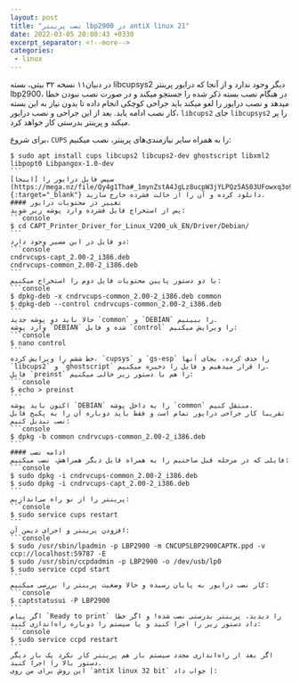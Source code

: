```yaml
---
layout: post
title: "نصب پرینتر lbp2900 در antiX linux 21"
date: 2022-03-05 20:00:43 +0330
excerpt_separator: <!--more-->
categories:
 - linux
---
```

در دبیان‌۱۱ نسخه ۳۲ بیتی، بسته libcupsys2 دیگر وجود ندارد و از آنجا که درایور پرینتر lbp2900، در هنگام نصب بسته ذکر شده را جستجو میکند و در صورت نصب نبودن خطا میدهد و نصب درایور را لغو میکند باید جراحی کوچکی انجام داده تا بدون نیاز به این بسته کار نصب ادامه یابد. بعد از این جراحی و نصب درایور، `libcups2` جای `libcupsys2` را پر میکند و پرینتر بدرستی کار خواهد کرد.  
<!--more-->

برای شروع، `CUPS` را به همراه سایر نیازمندی‌های پرینتر، نصب میکنیم:
````console
$ sudo apt install cups libcups2 libcups2-dev ghostscript libxml2 libpopt0 Libpangox-1.0-dev
```  
سپس فایل درایور را [اینجا](https://mega.nz/file/Qy4g1Tha#_1mynZstA4JgLz8ucpW3jYLPQz5AS03UFowxq3o9asU){:target="_blank"} دانلود کرده و آن را از حالت فشرده خارج سازید.
#### تغییر در محتویات درایور
پس از استخراج فایل فشرده وارد پوشه زیر شوید:
```console
$ cd CAPT_Printer_Driver_for_Linux_V200_uk_EN/Driver/Debian/
```  
دو فایل در این مسیر وجود دارد:
```console
cndrvcups-capt_2.00-2_i386.deb
cndrvcups-common_2.00-2_i386.deb
```  
با دو دستور پایین محتویات فایل دوم را استخراج میکنیم:
```console
$ dpkg-deb -x cndrvcups-common_2.00-2_i386.deb common
$ dpkg-deb --control cndrvcups-common_2.00-2_i386.deb
```  
حالا باید دو پوشه جدید `common` و `DEBIAN` را ببینیم.  
وارد پوشه `DEBIAN` شده و فایل `control` را ویرایش میکنیم:
```console
$ nano control
```  
خط ششم را ویرایش کرده، `cupsys` و `gs-esp` را حذف کرده، بجای آنها `libcups2` و `ghostscript` را قرار میدهیم و فایل را ذخیره میکنیم.  
فایل `preinst` را هم با دستور زیر خالی میکنیم:
```console
$ echo > preinst
```  
اکنون باید پوشه `DEBIAN` را به داخل پوشه `common` منتقل کنیم.  
تقریبا کار جراحی درایور تمام است و فقط باید دوباره آن را به پکیج قابل نصب تبدیل کنیم:
```console
$ dpkg -b common cndrvcups-common_2.00-2_i386.deb
```  
#### ادامه نصب
فایلی که در مرحله قبل ساختیم را به همراه فایل دیگر همراهش، نصب میکنیم:
```console
$ sudo dpkg -i cndrvcups-common_2.00-2_i386.deb
$ sudo dpkg -i cndrvcups-capt_2.00-2_i386.deb
```  
پرینتر را از نو راه می‌اندازیم:
```console
$ sudo service cups restart
```  
افزودن پرینتر و اجرای دیمن آن:
```console
$ sudo /usr/sbin/lpadmin -p LBP2900 -m CNCUPSLBP2900CAPTK.ppd -v ccp://localhost:59787 -E  
$ sudo /usr/sbin/ccpdadmin -p LBP2900 -o /dev/usb/lp0
$ sudo service ccpd start
```  
کار نصب درایور به پایان رسیده و حالا وضعیت پرینتر را بررسی میکنیم:
```console
$ captstatusui -P LBP2900
```  
اگر پیام `Ready to print` را دیدید، پرینتر بدرستی نصب شده! و اگر خطا داد دستور زیر را اجرا کنید و یا سیستم را دوباره راه‌اندازی کنید:
```console
$ sudo service ccpd restart
```  
اگر بعد از راه‌اندازی مجدد سیستم باز هم پرینتر کار نکرد یک بار دیگر دستور بالا را اجرا کنید.  
این روش برای من روی `antiX linux 32 bit` جواب داد |: